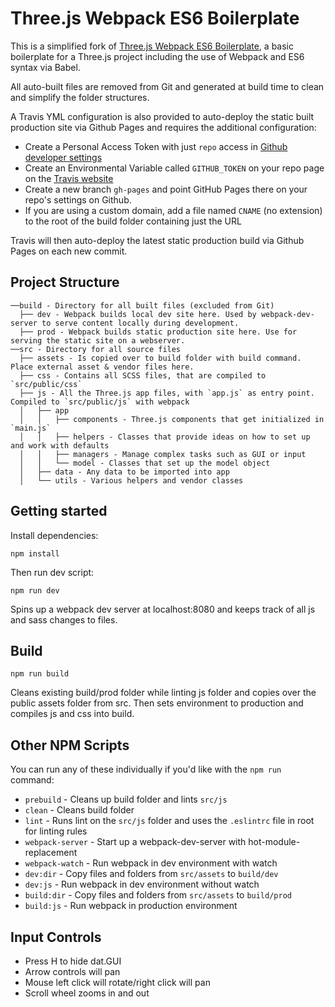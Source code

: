 # Three.js Webpack ES6 Boilerplate

This is a simplified fork of [Three.js Webpack ES6 Boilerplate](https://github.com/paulmg/ThreeJS-Webpack-ES6-Boilerplate/), a basic boilerplate for a Three.js project including the use of Webpack and ES6 syntax via Babel.

All auto-built files are removed from Git and generated at build time to clean and simplify the folder structures.

A Travis YML configuration is also provided to auto-deploy the static built production site via Github Pages and requires the additional configuration:

 - Create a Personal Access Token with just ```repo``` access in [Github developer settings](https://github.com/settings/tokens)
 - Create an Environmental Variable called ```GITHUB_TOKEN``` on your repo page on the [Travis website](https://travis-ci.com/)
 - Create a new branch ```gh-pages``` and point GitHub Pages there on your repo's settings on Github.
 - If you are using a custom domain, add a file named ```CNAME``` (no extension) to the root of the build folder containing just the URL

Travis will then auto-deploy the latest static production build via Github Pages on each new commit.

## Project Structure
```
──build - Directory for all built files (excluded from Git)
  ├── dev - Webpack builds local dev site here. Used by webpack-dev-server to serve content locally during development.  
  ├── prod - Webpack builds static production site here. Use for serving the static site on a webserver.
──src - Directory for all source files
  ├── assets - Is copied over to build folder with build command. Place external asset & vendor files here.
  ├── css - Contains all SCSS files, that are compiled to `src/public/css`
  ├── js - All the Three.js app files, with `app.js` as entry point. Compiled to `src/public/js` with webpack
  │   ├── app
  │   │   ├── components - Three.js components that get initialized in `main.js`
  │   │   ├── helpers - Classes that provide ideas on how to set up and work with defaults
  │   │   ├── managers - Manage complex tasks such as GUI or input
  │   │   └── model - Classes that set up the model object
  │   ├── data - Any data to be imported into app
  │   └── utils - Various helpers and vendor classes
```

## Getting started
Install dependencies:

```
npm install
```

Then run dev script:

```
npm run dev
```

Spins up a webpack dev server at localhost:8080 and keeps track of all js and sass changes to files.

## Build
```
npm run build
```

Cleans existing build/prod folder while linting js folder and copies over the public assets folder from src. Then sets environment to production and compiles js and css into build.

## Other NPM Scripts
You can run any of these individually if you'd like with the `npm run` command:
* `prebuild` - Cleans up build folder and lints `src/js`
* `clean` - Cleans build folder
* `lint` - Runs lint on the `src/js` folder and uses the `.eslintrc` file in root for linting rules
* `webpack-server` - Start up a  webpack-dev-server with hot-module-replacement
* `webpack-watch` - Run webpack in dev environment with watch
* `dev:dir` - Copy files and folders from `src/assets` to `build/dev`
* `dev:js` - Run webpack in dev environment without watch
* `build:dir` - Copy files and folders from `src/assets` to `build/prod`
* `build:js` - Run webpack in production environment

## Input Controls
* Press H to hide dat.GUI
* Arrow controls will pan
* Mouse left click will rotate/right click will pan
* Scroll wheel zooms in and out
